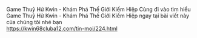 

Game Thuỷ Hử Kwin - Khám Phá Thế Giới Kiếm Hiệp	
Cùng đi vào tìm hiểu Game Thuỷ Hử Kwin - Khám Phá Thế Giới Kiếm Hiệp ngay tại bài viết này của chúng tôi nhé bạn	
https://kwin68cluba12.com/tin-moi/224.html
